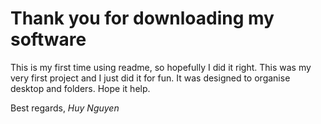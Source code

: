 # Thank you for downloading my software
This is my first time using readme, so hopefully I did it right.
This was my very first project and I just did it for fun. It was designed to organise desktop and folders. Hope it help.

Best regards,
*Huy Nguyen*

